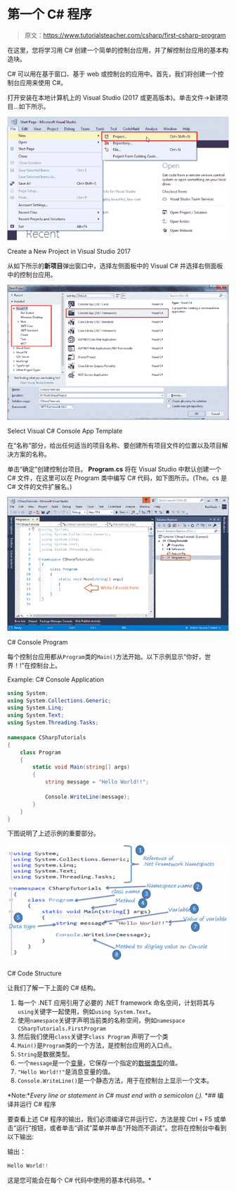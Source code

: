 # 第一个 C# 程序

> 原文：<https://www.tutorialsteacher.com/csharp/first-csharp-program>

在这里，您将学习用 C# 创建一个简单的控制台应用，并了解控制台应用的基本构造块。

C# 可以用在基于窗口、基于 web 或控制台的应用中。首先，我们将创建一个控制台应用来使用 C#。

打开安装在本地计算机上的 Visual Studio (2017 或更高版本)。单击文件->新建项目...如下所示。

![](img/17d2c42f69200f4cc23bd422f74868e6.png "Create C# console project") 

Create a New Project in Visual Studio 2017



从如下所示的**新项目**弹出窗口中，选择左侧面板中的 Visual C# 并选择右侧面板中的控制台应用。

![](img/e7ea524e969cea47142027e9428594a7.png "Select Project Template") 

Select Visual C# Console App Template



在“名称”部分，给出任何适当的项目名称、要创建所有项目文件的位置以及项目解决方案的名称。

单击“确定”创建控制台项目。 **Program.cs** 将在 Visual Studio 中默认创建一个 C# 文件，在这里可以在 Program 类中编写 C# 代码，如下图所示。(The。cs 是 C# 文件的文件扩展名。)

![](img/f169ce8ec690f2d0d7b0bd46b2459697.png) 

C# Console Program



每个控制台应用都从`Program`类的`Main()`方法开始。以下示例显示“你好，世界！!"在控制台上。

Example: C# Console Application

```cs
using System;
using System.Collections.Generic;
using System.Linq;
using System.Text;
using System.Threading.Tasks;

namespace CSharpTutorials
{
    class Program
    {
        static void Main(string[] args)
        {
            string message = "Hello World!!";

            Console.WriteLine(message);
        }
    }
} 
```

下图说明了上述示例的重要部分。

![](img/b1addb410932d8d3c0f02c498abb12b7.png) 

C# Code Structure



让我们了解一下上面的 C# 结构。

1.  每一个 .NET 应用引用了必要的 .NET framework 命名空间，计划将其与`using`关键字一起使用，例如`using System.Text`。
2.  使用`namespace`关键字声明当前类的名称空间，例如`namespace CSharpTutorials.FirstProgram`
3.  然后我们使用`class`关键字`class Program` 声明了一个类
4.  `Main()`是`Program`类的一个方法，是控制台应用的入口点。
5.  `String`是数据类型。
6.  一个`message`是一个[变量](/csharp/csharp-variable)，它保存一个指定的[数据类型](/csharp/csharp-data-types)的值。
7.  `"Hello World!!"`是消息变量的值。
8.  `Console.WriteLine()`是一个静态方法，用于在控制台上显示一个文本。

*Note:**Every line or statement in C# must end with a semicolon (;).* *## 编译并运行 C# 程序

要查看上述 C# 程序的输出，我们必须编译它并运行它，方法是按 Ctrl + F5 或单击“运行”按钮，或者单击“调试”菜单并单击“开始而不调试”。您将在控制台中看到以下输出:

输出：

```cs
Hello World!!
```

这是您可能会在每个 C# 代码中使用的基本代码项。*